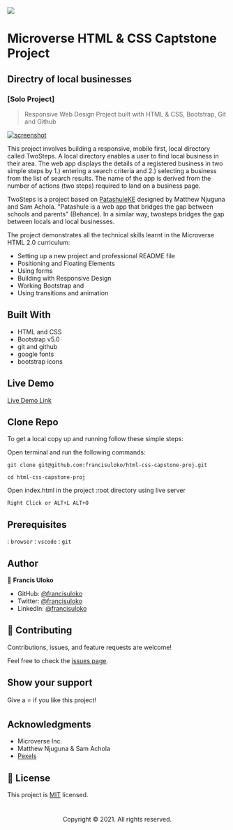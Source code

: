 ![](https://img.shields.io/badge/Microverse-blueviolet)


# Microverse HTML & CSS Captstone Project
## Directry of local businesses
### [Solo Project]

> Responsive Web Design Project built with HTML & CSS, Bootstrap, Git and Github

[![screenshot](./app_screenshot.png)]()

This project involves building a responsive, mobile first, local directory called TwoSteps. A local directory enables a user to find local business in their area. The web app displays the details of a registered business in two simple steps by 1.) entering a search criteria and 2.) selecting a business from the list of search results. The name of the app is derived from the number of actions (two steps) required to land on a business page.

TwoSteps is a project based on [PatashuleKE](https://www.behance.net/gallery/25563385/PatashuleKE) designed by Matthew Njuguna and Sam Achola. "Patashule is a web app that bridges the gap between schools and parents" (Behance). In a similar way, twosteps bridges the gap between locals and local businesses.

The project demonstrates all the technical skills learnt in the Microverse HTML 2.0 curriculum:

- Setting up a new project and professional README file
- Positioning and Floating Elements
- Using forms
- Building with Responsive Design
- Working Bootstrap and
- Using transitions and animation


## Built With

- HTML and CSS
- Bootstrap v5.0
- git and github
- google fonts
- bootstrap icons


## Live Demo

[Live Demo Link](https://livedemo.com)


## Clone Repo

To get a local copy up and running follow these simple steps:

Open terminal and run the following commands:

   `git clone git@github.com:francisuloko/html-css-capstone-proj.git`

   `cd html-css-capstone-proj`

Open index.html in the project :root directory using live server
   
   `Right Click or ALT+L ALT+O`


## Prerequisites

: `browser`
: `vscode`
: `git`

## Author

👤 **Francis Uloko**

- GitHub: [@francisuloko](https://github.com/francisuloko)
- Twitter: [@francisuloko](https://twitter.com/francisuloko)
- LinkedIn: [@francisuloko](https://linkedin.com/in/francisuloko)


## 🤝 Contributing

Contributions, issues, and feature requests are welcome!

Feel free to check the [issues page](issues/).


## Show your support

Give a ⭐️ if you like this project!


## Acknowledgments

- Microverse Inc.
- Matthew Njuguna & Sam Achola
- [Pexels](https://www.pexels.com/)

## 📝 License

This project is [MIT](lic.url) licensed.

<h1></h1>
<p align="center">Copyright &copy; 2021. All rights reserved.</p>